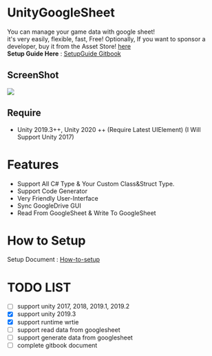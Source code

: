  
 
 # UnityGoogleSheet 
You can manage your game data with google sheet!   
it's very easily, flexible, fast, Free! Optionally, If you want to sponsor a developer, buy it from the Asset Store! [here]()  
**Setup Guide Here** : [SetupGuide Gitbook](http://cheeseallergyhamster.gitbook.io/) 

## ScreenShot
![](https://i.imgur.com/ZBtiwmD.png)
  
 

## Require
  - Unity 2019.3++, Unity 2020 ++ (Require Latest UIElement) (I Will Support Unity 2017)

 
 
 # Features
 - Support All C# Type & Your Custom Class&Struct Type.
 - Support Code Generator
 - Very Friendly User-Interface
 - Sync GoogleDrive GUI
 - Read From GoogleSheet & Write To GoogleSheet
  
 # How to Setup
 Setup Document : [How-to-setup](http://cheeseallergyhamster.gitbook.io/) 
  

 # TODO LIST
- [ ] support unity 2017, 2018, 2019.1, 2019.2
- [x] support unity 2019.3
- [x] support runtime wrtie
- [ ] support read data from googlesheet
- [ ] support generate data from googlesheet
- [ ] complete gitbook document
